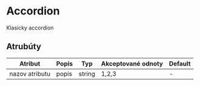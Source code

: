 Accordion
=========

Klasicky accordion

## Atrubúty

| Atribut             | Popis          | Typ    | Akceptované odnoty               | Default |
|---------------------|----------------|--------|----------------------------------|---------|
| nazov atributu      | popis          | string | 1,2,3                            | -       |
